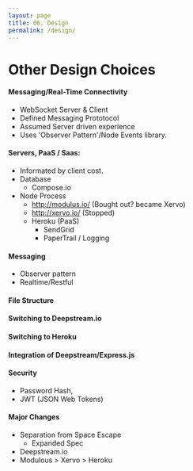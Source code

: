```yaml
---
layout: page
title: 06. Design
permalink: /design/
---
```

# Other Design Choices
#### Messaging/Real-Time Connectivity
* WebSocket Server & Client
* Defined Messaging Prototocol
* Assumed Server driven experience
* Uses 'Observer Pattern'/Node Events library.

#### Servers, PaaS / Saas:
* Informated by client cost.
* Database
    * Compose.io
* Node Process
    * http://modulus.io/ (Bought out? became Xervo)
    * http://xervo.io/ (Stopped)
    * Heroku (PaaS)
        * SendGrid
        * PaperTrail / Logging

#### Messaging
* Observer pattern
* Realtime/Restful

#### File Structure
#### Switching to Deepstream.io
#### Switching to Heroku
#### Integration of Deepstream/Express.js

#### Security
* Password Hash,
* JWT (JSON Web Tokens)

#### Major Changes
* Separation from Space Escape
    * Expanded Spec
* Deepstream.io
* Modulous > Xervo > Heroku

